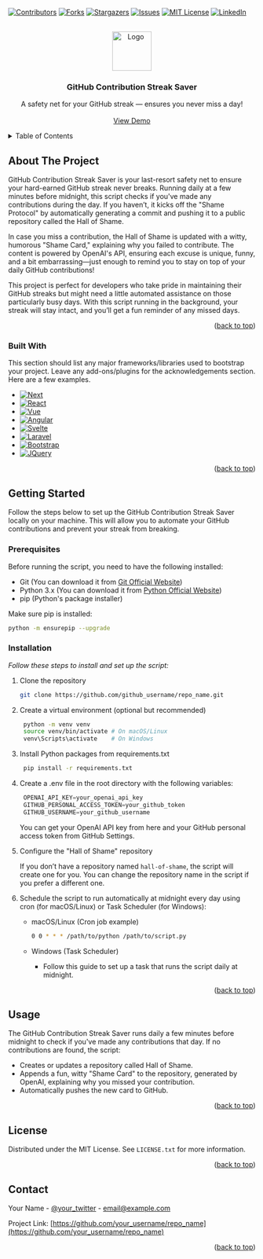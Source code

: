 <!-- Improved compatibility of back to top link: See: https://github.com/othneildrew/Best-README-Template/pull/73 -->
<a id="readme-top"></a>



<!-- PROJECT SHIELDS -->
[![Contributors][contributors-shield]][contributors-url]
[![Forks][forks-shield]][forks-url]
[![Stargazers][stars-shield]][stars-url]
[![Issues][issues-shield]][issues-url]
[![MIT License][license-shield]][license-url]
[![LinkedIn][linkedin-shield]][linkedin-url]



<!-- PROJECT LOGO -->
<br />
<div align="center">
  <a href="https://github.com/othneildrew/Best-README-Template">
    <img src="images/logo.png" alt="Logo" width="80" height="80">
  </a>

  <h3 align="center">GitHub Contribution Streak Saver</h3>

  <p align="center">
    A safety net for your GitHub streak — ensures you never miss a day!
    <br />
    <br />
    <a href="https://github.com/othneildrew/Best-README-Template">View Demo</a>
  </p>
</div>



<!-- TABLE OF CONTENTS -->
<details>
  <summary>Table of Contents</summary>
  <ol>
    <li>
      <a href="#about-the-project">About The Project</a>
      <ul>
        <li><a href="#built-with">Built With</a></li>
      </ul>
    </li>
    <li>
      <a href="#getting-started">Getting Started</a>
      <ul>
        <li><a href="#prerequisites">Prerequisites</a></li>
        <li><a href="#installation">Installation</a></li>
      </ul>
    </li>
    <li><a href="#usage">Usage</a></li>
    <li><a href="#roadmap">Roadmap</a></li>
    <li><a href="#contributing">Contributing</a></li>
    <li><a href="#license">License</a></li>
    <li><a href="#contact">Contact</a></li>
    <li><a href="#acknowledgments">Acknowledgments</a></li>
  </ol>
</details>



<!-- ABOUT THE PROJECT -->
## About The Project

GitHub Contribution Streak Saver is your last-resort safety net to ensure your hard-earned GitHub streak never breaks. Running daily at a few minutes before midnight, this script checks if you've made any contributions during the day. If you haven’t, it kicks off the "Shame Protocol" by automatically generating a commit and pushing it to a public repository called the Hall of Shame.

In case you miss a contribution, the Hall of Shame is updated with a witty, humorous "Shame Card," explaining why you failed to contribute. The content is powered by OpenAI's API, ensuring each excuse is unique, funny, and a bit embarrassing—just enough to remind you to stay on top of your daily GitHub contributions!

This project is perfect for developers who take pride in maintaining their GitHub streaks but might need a little automated assistance on those particularly busy days. With this script running in the background, your streak will stay intact, and you’ll get a fun reminder of any missed days.

<p align="right">(<a href="#readme-top">back to top</a>)</p>

### Built With

This section should list any major frameworks/libraries used to bootstrap your project. Leave any add-ons/plugins for the acknowledgements section. Here are a few examples.

* [![Next][Next.js]][Next-url]
* [![React][React.js]][React-url]
* [![Vue][Vue.js]][Vue-url]
* [![Angular][Angular.io]][Angular-url]
* [![Svelte][Svelte.dev]][Svelte-url]
* [![Laravel][Laravel.com]][Laravel-url]
* [![Bootstrap][Bootstrap.com]][Bootstrap-url]
* [![JQuery][JQuery.com]][JQuery-url]

<p align="right">(<a href="#readme-top">back to top</a>)</p>



<!-- GETTING STARTED -->
## Getting Started

Follow the steps below to set up the GitHub Contribution Streak Saver locally on your machine. This will allow you to automate your GitHub contributions and prevent your streak from breaking.

### Prerequisites

Before running the script, you need to have the following installed:

* Git (You can download it from [Git Official Website](https://git-scm.com/downloads))
* Python 3.x (You can download it from [Python Official Website](https://www.python.org/downloads/))
* pip (Python's package installer)

Make sure pip is installed:

```sh
python -m ensurepip --upgrade
```
### Installation

_Follow these steps to install and set up the script:_

1. Clone the repository
    ```sh
    git clone https://github.com/github_username/repo_name.git
    ```
2. Create a virtual environment (optional but recommended)
   ```sh
    python -m venv venv
    source venv/bin/activate # On macOS/Linux
    venv\Scripts\activate    # On Windows
   ```
3. Install Python packages from requirements.txt
   ```sh
    pip install -r requirements.txt
   ```
4. Create a .env file in the root directory with the following variables:
   ```js
    OPENAI_API_KEY=your_openai_api_key
    GITHUB_PERSONAL_ACCESS_TOKEN=your_github_token
    GITHUB_USERNAME=your_github_username
   ```
   You can get your OpenAI API key from here and your GitHub personal access token from GitHub Settings.
5. Configure the "Hall of Shame" repository

    If you don’t have a repository named `hall-of-shame`, the script will create one for you. You can change the repository name in the script if you prefer a different one.
6. Schedule the script to run automatically at midnight every day using cron (for macOS/Linux) or Task Scheduler (for Windows):
    * macOS/Linux (Cron job example)
      ```sh
      0 0 * * * /path/to/python /path/to/script.py
      ```
    * Windows (Task Scheduler)

      * Follow this guide to set up a task that runs the script daily at midnight.

<p align="right">(<a href="#readme-top">back to top</a>)</p>



<!-- USAGE EXAMPLES -->
## Usage

The GitHub Contribution Streak Saver runs daily a few minutes before midnight to check if you've made any contributions that day. If no contributions are found, the script:

* Creates or updates a repository called Hall of Shame.
* Appends a fun, witty "Shame Card" to the repository, generated by OpenAI, explaining why you missed your contribution.
* Automatically pushes the new card to GitHub.

<p align="right">(<a href="#readme-top">back to top</a>)</p>


<!-- LICENSE -->
## License

Distributed under the MIT License. See `LICENSE.txt` for more information.

<p align="right">(<a href="#readme-top">back to top</a>)</p>



<!-- CONTACT -->
## Contact

Your Name - [@your_twitter](https://twitter.com/your_username) - email@example.com

Project Link: [https://github.com/your_username/repo_name](https://github.com/your_username/repo_name)

<p align="right">(<a href="#readme-top">back to top</a>)</p>


<!-- MARKDOWN LINKS & IMAGES -->
<!-- https://www.markdownguide.org/basic-syntax/#reference-style-links -->
[contributors-shield]: https://img.shields.io/github/contributors/othneildrew/Best-README-Template.svg?style=for-the-badge
[contributors-url]: https://github.com/othneildrew/Best-README-Template/graphs/contributors
[forks-shield]: https://img.shields.io/github/forks/othneildrew/Best-README-Template.svg?style=for-the-badge
[forks-url]: https://github.com/othneildrew/Best-README-Template/network/members
[stars-shield]: https://img.shields.io/github/stars/othneildrew/Best-README-Template.svg?style=for-the-badge
[stars-url]: https://github.com/othneildrew/Best-README-Template/stargazers
[issues-shield]: https://img.shields.io/github/issues/othneildrew/Best-README-Template.svg?style=for-the-badge
[issues-url]: https://github.com/othneildrew/Best-README-Template/issues
[license-shield]: https://img.shields.io/github/license/othneildrew/Best-README-Template.svg?style=for-the-badge
[license-url]: https://github.com/othneildrew/Best-README-Template/blob/master/LICENSE.txt
[linkedin-shield]: https://img.shields.io/badge/-LinkedIn-black.svg?style=for-the-badge&logo=linkedin&colorB=555
[linkedin-url]: https://linkedin.com/in/othneildrew
[product-screenshot]: images/screenshot.png
[Next.js]: https://img.shields.io/badge/next.js-000000?style=for-the-badge&logo=nextdotjs&logoColor=white
[Next-url]: https://nextjs.org/
[React.js]: https://img.shields.io/badge/React-20232A?style=for-the-badge&logo=react&logoColor=61DAFB
[React-url]: https://reactjs.org/
[Vue.js]: https://img.shields.io/badge/Vue.js-35495E?style=for-the-badge&logo=vuedotjs&logoColor=4FC08D
[Vue-url]: https://vuejs.org/
[Angular.io]: https://img.shields.io/badge/Angular-DD0031?style=for-the-badge&logo=angular&logoColor=white
[Angular-url]: https://angular.io/
[Svelte.dev]: https://img.shields.io/badge/Svelte-4A4A55?style=for-the-badge&logo=svelte&logoColor=FF3E00
[Svelte-url]: https://svelte.dev/
[Laravel.com]: https://img.shields.io/badge/Laravel-FF2D20?style=for-the-badge&logo=laravel&logoColor=white
[Laravel-url]: https://laravel.com
[Bootstrap.com]: https://img.shields.io/badge/Bootstrap-563D7C?style=for-the-badge&logo=bootstrap&logoColor=white
[Bootstrap-url]: https://getbootstrap.com
[JQuery.com]: https://img.shields.io/badge/jQuery-0769AD?style=for-the-badge&logo=jquery&logoColor=white
[JQuery-url]: https://jquery.com 